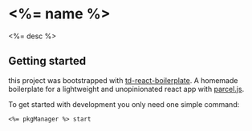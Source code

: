 # <%= name %>

<%= desc %>

## Getting started

this project was bootstrapped with [td-react-boilerplate](https://www.npmjs.com/package/generator-td-react-boilerplate).
A homemade boilerplate for a lightweight and unopinionated react app with [parcel.js](https://parceljs.org/).

To get started with development you only need one simple command:

`<%= pkgManager %> start`
